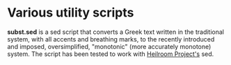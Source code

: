 Various utility scripts
=======================

**subst.sed** is a sed script that converts a Greek text written in the
traditional system, with all accents and breathing marks, to the recently
introduced and imposed, oversimplified, "monotonic" (more accurately monotone) system. 
The script has been tested to work with [Heilroom Project's](http://heirloom.sourceforge.net/) 
sed. 
